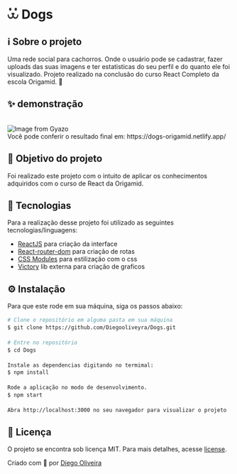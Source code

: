 # <img src="https://raw.githubusercontent.com/Diegooliveyra/Dogs/63ad8f5a54e8311aefe67d669f0db1db025f3b9b/src/Assets/dogs.svg?token=ANC2B32GH3QGPS2KGTNN2NLA3YECK" alt="Dogs" width="25" height="25"/> Dogs

## ℹ️ Sobre o projeto

Uma rede social para cachorros.
Onde o usuário pode se cadastrar, fazer uploads das suas imagens e ter estatisticas do seu perfil e do quanto ele foi visualizado.
Projeto realizado na conclusão do curso React Completo da escola Origamid. 💜

## ✨ demonstração

</br>

<img src="https://i.gyazo.com/ef8fd9efc662caf62b54c372ca86862e.gif" alt="Image from Gyazo" width="1270"/>

</br>
Você pode conferir o resultado final em: https://dogs-origamid.netlify.app/

## 🎯 Objetivo do projeto

Foi realizado este projeto com o intuito de aplicar os conhecimentos adquiridos com o curso de React da Origamid.

## 📝 Tecnologias

Para a realização desse projeto foi utilizado as seguintes tecnologias/linguagens:

- [ReactJS](https://pt-br.reactjs.org) para criação da interface
- [React-router-dom](https://www.npmjs.com/package/react-router-dom) para criação de rotas
- [CSS Modules](https://github.com/css-modules/css-modules) para estilização com o css
- [Victory](https://formidable.com/open-source/victory/) lib externa para criação de graficos

## ⚙️ Instalação

Para que este rode em sua máquina, siga os passos abaixo:

```bash
# Clone o repositório em alguma pasta em sua máquina
$ git clone https://github.com/Diegooliveyra/Dogs.git

# Entre no repositório
$ cd Dogs

Instale as dependencias digitando no termimal:
$ npm install

Rode a aplicação no modo de desenvolvimento.
$ npm start

Abra http://localhost:3000 no seu navegador para visualizar o projeto
```

## 📝 Licença

<p>O projeto se encontra sob licença MIT. Para mais detalhes, acesse <a href='LICENSE'>license<a>.</p>
<p>Criado com 💙 por <a href='https://github.com/Diegooliveyra/' target='blank'>Diego Oliveira</a></p>
